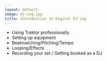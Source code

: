 ```yaml
---
layout: default
image: dj-ing.jpg
title: Introduction to Digital DJ'ing
---
```


- Using Traktor professionally
- Setting up equipment
- Beatmatching/Pitching/Tempo
- Looping/Effects
- Recording your set / Getting booked as a DJ
